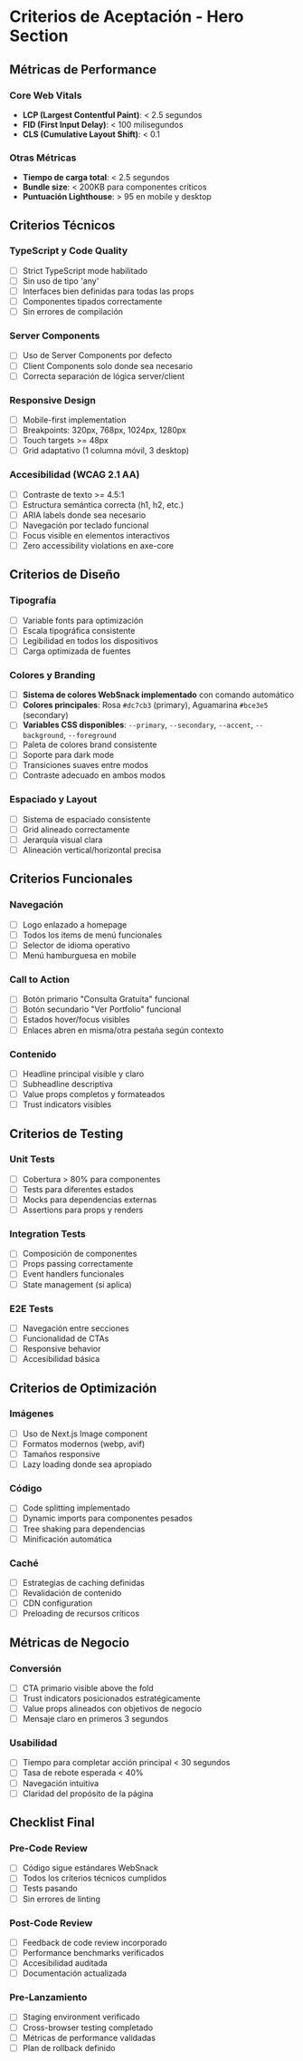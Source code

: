 # Criterios de Aceptación - Hero Section

## Métricas de Performance

### Core Web Vitals

- **LCP (Largest Contentful Paint)**: < 2.5 segundos
- **FID (First Input Delay)**: < 100 milisegundos
- **CLS (Cumulative Layout Shift)**: < 0.1

### Otras Métricas

- **Tiempo de carga total**: < 2.5 segundos
- **Bundle size**: < 200KB para componentes críticos
- **Puntuación Lighthouse**: > 95 en mobile y desktop

## Criterios Técnicos

### TypeScript y Code Quality

- [ ] Strict TypeScript mode habilitado
- [ ] Sin uso de tipo 'any'
- [ ] Interfaces bien definidas para todas las props
- [ ] Componentes tipados correctamente
- [ ] Sin errores de compilación

### Server Components

- [ ] Uso de Server Components por defecto
- [ ] Client Components solo donde sea necesario
- [ ] Correcta separación de lógica server/client

### Responsive Design

- [ ] Mobile-first implementation
- [ ] Breakpoints: 320px, 768px, 1024px, 1280px
- [ ] Touch targets >= 48px
- [ ] Grid adaptativo (1 columna móvil, 3 desktop)

### Accesibilidad (WCAG 2.1 AA)

- [ ] Contraste de texto >= 4.5:1
- [ ] Estructura semántica correcta (h1, h2, etc.)
- [ ] ARIA labels donde sea necesario
- [ ] Navegación por teclado funcional
- [ ] Focus visible en elementos interactivos
- [ ] Zero accessibility violations en axe-core

## Criterios de Diseño

### Tipografía

- [ ] Variable fonts para optimización
- [ ] Escala tipográfica consistente
- [ ] Legibilidad en todos los dispositivos
- [ ] Carga optimizada de fuentes

### Colores y Branding

- [ ] **Sistema de colores WebSnack implementado** con comando automático
- [ ] **Colores principales**: Rosa `#dc7cb3` (primary), Aguamarina `#bce3e5` (secondary)
- [ ] **Variables CSS disponibles**: `--primary`, `--secondary`, `--accent`, `--background`, `--foreground`
- [ ] Paleta de colores brand consistente
- [ ] Soporte para dark mode
- [ ] Transiciones suaves entre modos
- [ ] Contraste adecuado en ambos modos

### Espaciado y Layout

- [ ] Sistema de espaciado consistente
- [ ] Grid alineado correctamente
- [ ] Jerarquía visual clara
- [ ] Alineación vertical/horizontal precisa

## Criterios Funcionales

### Navegación

- [ ] Logo enlazado a homepage
- [ ] Todos los items de menú funcionales
- [ ] Selector de idioma operativo
- [ ] Menú hamburguesa en mobile

### Call to Action

- [ ] Botón primario "Consulta Gratuita" funcional
- [ ] Botón secundario "Ver Portfolio" funcional
- [ ] Estados hover/focus visibles
- [ ] Enlaces abren en misma/otra pestaña según contexto

### Contenido

- [ ] Headline principal visible y claro
- [ ] Subheadline descriptiva
- [ ] Value props completos y formateados
- [ ] Trust indicators visibles

## Criterios de Testing

### Unit Tests

- [ ] Cobertura > 80% para componentes
- [ ] Tests para diferentes estados
- [ ] Mocks para dependencias externas
- [ ] Assertions para props y renders

### Integration Tests

- [ ] Composición de componentes
- [ ] Props passing correctamente
- [ ] Event handlers funcionales
- [ ] State management (si aplica)

### E2E Tests

- [ ] Navegación entre secciones
- [ ] Funcionalidad de CTAs
- [ ] Responsive behavior
- [ ] Accesibilidad básica

## Criterios de Optimización

### Imágenes

- [ ] Uso de Next.js Image component
- [ ] Formatos modernos (webp, avif)
- [ ] Tamaños responsive
- [ ] Lazy loading donde sea apropiado

### Código

- [ ] Code splitting implementado
- [ ] Dynamic imports para componentes pesados
- [ ] Tree shaking para dependencias
- [ ] Minificación automática

### Caché

- [ ] Estrategias de caching definidas
- [ ] Revalidación de contenido
- [ ] CDN configuration
- [ ] Preloading de recursos críticos

## Métricas de Negocio

### Conversión

- [ ] CTA primario visible above the fold
- [ ] Trust indicators posicionados estratégicamente
- [ ] Value props alineados con objetivos de negocio
- [ ] Mensaje claro en primeros 3 segundos

### Usabilidad

- [ ] Tiempo para completar acción principal < 30 segundos
- [ ] Tasa de rebote esperada < 40%
- [ ] Navegación intuitiva
- [ ] Claridad del propósito de la página

## Checklist Final

### Pre-Code Review

- [ ] Código sigue estándares WebSnack
- [ ] Todos los criterios técnicos cumplidos
- [ ] Tests pasando
- [ ] Sin errores de linting

### Post-Code Review

- [ ] Feedback de code review incorporado
- [ ] Performance benchmarks verificados
- [ ] Accesibilidad auditada
- [ ] Documentación actualizada

### Pre-Lanzamiento

- [ ] Staging environment verificado
- [ ] Cross-browser testing completado
- [ ] Métricas de performance validadas
- [ ] Plan de rollback definido
